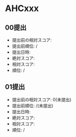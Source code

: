 # AHCxxx

## 00提出
- 提出前の相対スコア: 
- 提出前順位: /
- 提出日時: 
- 絶対スコア: 
- 相対スコア: 
- 順位: /

## 01提出
- 提出前の相対スコア: 0(未提出)
- 提出前順位: /(未提出)
- 提出日時: 
- 絶対スコア: 
- 相対スコア: 
- 順位: /